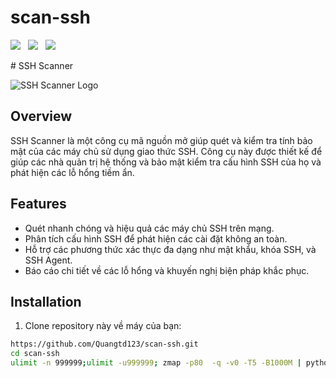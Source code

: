 # scan-ssh
<p>
 <img src="https://img.shields.io/github/stars/hoaan1995/Cosmic-Mirai?color=%23DF0067&style=for-the-badge"/> &nbsp;
 <img src="https://img.shields.io/github/forks/hoaan1995/Cosmic-Mirai?color=%239999FF&style=for-the-badge"/> &nbsp;
 <img src="https://img.shields.io/github/license/hoaan1995/Cosmic-Mirai?color=%23E8E8E8&style=for-the-badge"/> &nbsp;
 
</p>
# SSH Scanner

![SSH Scanner Logo](https://static.vecteezy.com/system/resources/previews/009/119/164/non_2x/ssh-logo-ssh-letter-ssh-letter-logo-design-initials-ssh-logo-linked-with-circle-and-uppercase-monogram-logo-ssh-typography-for-technology-business-and-real-estate-brand-vector.jpg)

## Overview

SSH Scanner là một công cụ mã nguồn mở giúp quét và kiểm tra tính bảo mật của các máy chủ sử dụng giao thức SSH. Công cụ này được thiết kế để giúp các nhà quản trị hệ thống và bảo mật kiểm tra cấu hình SSH của họ và phát hiện các lỗ hổng tiềm ẩn.

## Features

- Quét nhanh chóng và hiệu quả các máy chủ SSH trên mạng.
- Phân tích cấu hình SSH để phát hiện các cài đặt không an toàn.
- Hỗ trợ các phương thức xác thực đa dạng như mật khẩu, khóa SSH, và SSH Agent.
- Báo cáo chi tiết về các lỗ hổng và khuyến nghị biện pháp khắc phục.

## Installation

1. Clone repository này về máy của bạn:

```bash
https://github.com/Quangtd123/scan-ssh.git
cd scan-ssh
ulimit -n 999999;ulimit -u999999; zmap -p80  -q -v0 -T5 -B1000M | python rdp.py pass.txt 50 out.txt

 
